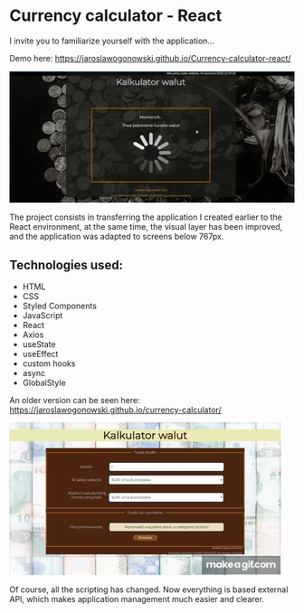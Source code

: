 # Currency calculator - React

I invite you to familiarize yourself with the application...

Demo here:
https://jaroslawogonowski.github.io/Currency-calculator-react/

![Currency calculator- react](./public/currencyCalculatorReact.gif)

The project consists in transferring the application I created earlier to the React environment,
at the same time, the visual layer has been improved, and the application was adapted to screens below 767px.


## Technologies used:
- HTML
- CSS
- Styled Components
- JavaScript
- React
- Axios
- useState
- useEffect
- custom hooks
- async
- GlobalStyle

An older version can be seen here:
https://jaroslawogonowski.github.io/currency-calculator/

![Currency calculator- js](./public/currencyCalculator.gif)

Of course, all the scripting has changed. Now everything is based external API, which makes application management much easier and clearer.